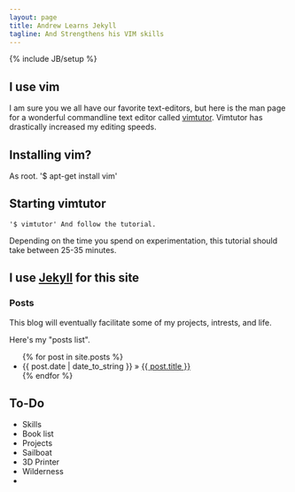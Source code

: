 ```yaml
---
layout: page
title: Andrew Learns Jekyll
tagline: And Strengthens his VIM skills 
---
```

{% include JB/setup %}

## I use vim
I am sure you we all have our favorite text-editors, but here is the man page for a wonderful commandline text editor called [vimtutor](http://linuxcommand.org/man_pages/vimtutor1.html).  Vimtutor has drastically increased my editing speeds.

## Installing vim?
As root.
	'$ apt-get install vim'

## Starting vimtutor

	'$ vimtutor' And follow the tutorial.

Depending on the time you spend on experimentation, this tutorial should take between 25-35 minutes.


## I use [Jekyll](http://jekyllrb.com) for this site 


    
### Posts

This blog will eventually facilitate some of my projects, intrests, and life.

Here's my "posts list".

<ul class="posts">
  {% for post in site.posts %}
    <li><span>{{ post.date | date_to_string }}</span> &raquo; <a href="{{ BASE_PATH }}{{ post.url }}">{{ post.title }}</a></li>
  {% endfor %}
</ul>

## To-Do

- Skills
- Book list
- Projects
- Sailboat
- 3D Printer
- Wilderness
- 


